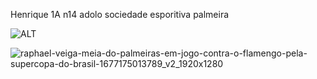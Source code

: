 Henrique 1A n14
adolo sociedade esporitiva palmeira

![ALT](https://conteudo.imguol.com.br/c/esporte/96/2021/04/27/rony-comemora-o-gol-do-palmeiras-contra-o-independiente-del-valle-1619572630051_v2_450x600.jpg)

![raphael-veiga-meia-do-palmeiras-em-jogo-contra-o-flamengo-pela-supercopa-do-brasil-1677175013789_v2_1920x1280](https://github.com/AdaubertoAberto/js-adauberto/assets/137065741/936f9ddd-3b85-4afc-8985-be52ef52f3c3)

